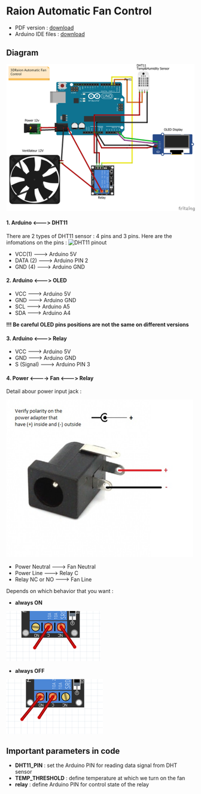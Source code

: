 # Raion Automatic Fan Control

- PDF version : [download](https://github.com/leductan-nguyen/Automatic-Fan-Control/raw/master/dist/README.pdf)
- Arduino IDE files : [download](https://github.com/leductan-nguyen/Automatic-Fan-Control/raw/master/dist/automatic_fan_control.zip)

## Diagram
![Diagram](https://raw.githubusercontent.com/leductan-nguyen/Automatic-Fan-Control/master/docs/diagram.png)
#### 1. Arduino <---> DHT11 
There are 2 types of DHT11 sensor : 4 pins and 3 pins. Here are the infomations on the pins :
<img src="https://raw.githubusercontent.com/leductan-nguyen/Automatic-Fan-Control/master/docs/DHT11–Temperature-Sensor-Pinout.png" width="400" height="350" alt="DHT11 pinout">

 - VCC(1) ---> Arduino 5V
 - DATA (2) ---> Arduino PIN 2
 - GND (4) ---> Arduino GND
#### 2. Arduino <---> OLED
 - VCC ---> Arduino 5V
 - GND ---> Arduino GND
 - SCL ---> Arduino A5
 - SDA ---> Arduino A4

**!!! Be careful OLED pins positions are not the same on different versions**
#### 3. Arduino <---> Relay
 - VCC ---> Arduino 5V
 - GND ---> Arduino GND
 - S (Signal) ---> Arduino PIN 3
#### 4. Power <----> Fan <---> Relay

Detail abour power input jack :

<img src="https://github.com/leductan-nguyen/Automatic-Fan-Control/raw/master/docs/DC_power_input_jack.png" width="500" height="420" alt="input_jack">

- Power Neutral ---> Fan Neutral
- Power Line ---> Relay C
- Relay NC or NO ---> Fan Line

Depends on which behavior that you want : 

 - **always ON** 

![Always behavior](https://github.com/leductan-nguyen/Automatic-Fan-Control/raw/master/docs/always_on.PNG)

 - **always OFF**

![Always OFF behavior](https://github.com/leductan-nguyen/Automatic-Fan-Control/raw/master/docs/always_off.PNG)

## Important parameters in code
- **DHT11_PIN** : set the Arduino PIN for reading data signal from DHT sensor
- **TEMP_THRESHOLD** : define temperature at which we turn on the fan
- **relay** : define Arduino PIN for control state of the relay


<!--stackedit_data:
eyJoaXN0b3J5IjpbLTgxNzk0NDgwNCwyNzc4MTMwMTAsLTEwMz
c2ODk2MDMsMjg4ODk2NjIxLDE1Njg2NTE2MDgsLTExNzk5OTQ0
OTEsMTgzMTYxNDQ5LDEyNjI4OTc4MzddfQ==
-->